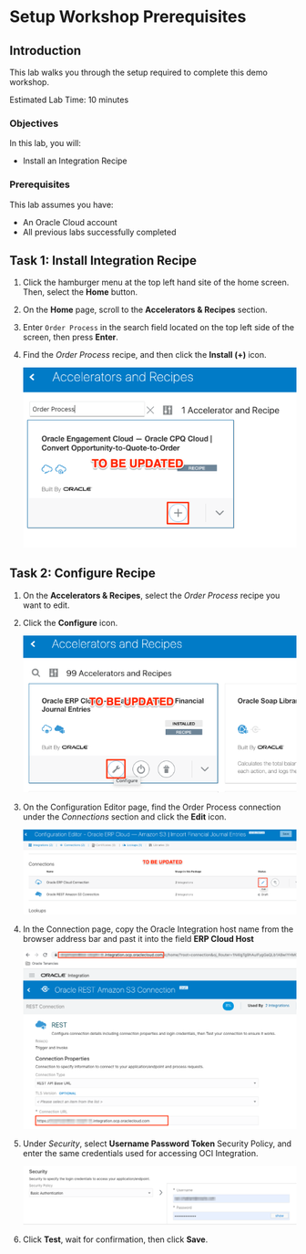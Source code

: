 # Setup Workshop Prerequisites

## Introduction
This lab walks you through the setup required to complete this demo workshop.

Estimated Lab Time: 10 minutes

### Objectives

In this lab, you will:

* Install an Integration Recipe

### Prerequisites

This lab assumes you have:

* An Oracle Cloud account
* All previous labs successfully completed


## Task 1: Install Integration Recipe

1. Click the hamburger menu at the top left hand site of the home screen. Then, select the **Home** button.

2. On the **Home** page, scroll to the **Accelerators & Recipes** section.

3. Enter `Order Process` in the search field located on the top left side of the screen, then press **Enter**. 

4. Find the *Order Process* recipe, and then click the **Install (+)** icon. 

    ![Import Recipe](images/recipe-import.png)


## Task 2: Configure Recipe 

1. On the **Accelerators & Recipes**, select the *Order Process* recipe you want to edit.

2. Click the **Configure** icon.

    ![Import Recipe](images/recipe-configure.png)


3. On the Configuration Editor page, find the Order Process connection under the *Connections* section and click the **Edit** icon. 

   ![Import Recipe](images/recipe-configure-connection.png)

4. In the Connection page, copy the Oracle Integration host name from the browser address bar and past it into the field **ERP Cloud Host**

    ![Import Recipe](images/recipe-configure-connection-hostname.png)

5. Under *Security*, select **Username Password Token** Security Policy, and enter the same credentials used for accessing OCI Integration.

    ![Import Recipe](images/recipe-configure-connection-security.png)

6. Click **Test**, wait for confirmation, then click **Save**. 


